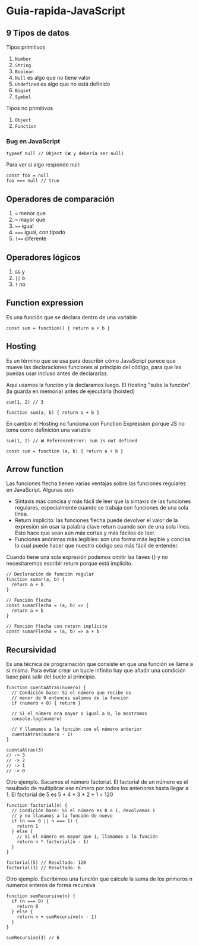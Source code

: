 # Guia-rapida-JavaScript

## 9 Tipos de datos
Tipos primitivos
1. `Number` 
2. `String` 
3. `Boolean` 
4. `Null` es algo que no tiene valor
5. `Undefined` es algo que no está definido
6. `Bigint` 
7. `Symbol` 

Tipos no primitivos
1. `Object` 
2. `Function`

### Bug en JavaScript
`typeof null // Object (❌ y debería ser null)`

Para ver si algo responde null:
```
const foo = null
foo === null // true
```

## Operadores de comparación
1. `<` menor que
2. `>` mayor que
3. `==` igual
4. `===` igual, con tipado
5. `!==` diferente

## Operadores lógicos
1. `&&` y
2. `||` o
3. `!` no

## Function expression
Es una función que se declara dentro de una variable

`const sum = function() { return a + b }`

## Hosting
Es un término que se usa para describir cómo JavaScript parece que mueve las declaraciones funciones al principio del código, para que las puedas usar incluso antes de declararlas.

Aquí usamos la función y la declaramos luego. El Hosting "sube la función" (la guarda en memoria) antes de ejecutarla (hoisted)
```
sum(1, 2) // 3

function sum(a, b) { return a + b }
```

En cambio el Hosting no funciona con Function Expression porque JS no toma como definición una variable 
```
sum(1, 2) // ❌ ReferenceError: sum is not defined

const sum = function (a, b) { return a + b }
```

## Arrow function 
Las funciones flecha tienen varias ventajas sobre las funciones regulares en JavaScript. Algunas son:
- Sintaxis más concisa y más fácil de leer que la sintaxis de las funciones regulares, especialmente cuando se trabaja con funciones de una sola línea.
- Return implícito: las funciones flecha puede devolver el valor de la expresión sin usar la palabra clave return cuando son de una sola línea. Esto hace que sean aún más cortas y más fáciles de leer.
- Funciones anónimas más legibles: son una forma más legible y concisa lo cual puede hacer que nuestro código sea más fácil de entender.

Cuando tiene una sola expresión podemos omitir las llaves {} y no necesitaremos escribir return porque está implícito.
```
// Declaración de función regular
function sumar(a, b) {
  return a + b
}

// Función flecha
const sumarFlecha = (a, b) => {
  return a + b
}

// Función flecha con return implícito
const sumarFlecha = (a, b) => a + b
```

## Recursividad
Es una técnica de programación que consiste en que una función se llame a sí misma.
Para evitar crear un bucle infinito hay que añadir una condición base para salir del bucle al principio.
```
function cuentaAtras(numero) {
  // Condición base: Si el número que recibe es
  // menor de 0 entonces salimos de la función
  if (numero < 0) { return }

  // Si el número era mayor o igual a 0, lo mostramos
  console.log(numero)

  // Y llamamos a la función con el número anterior
  cuentaAtras(numero - 1)
}

cuentaAtras(3)
// -> 3
// -> 2
// -> 1
// -> 0
```

Otro ejemplo. Sacamos el número factorial. El factorial de un número es el resultado de multiplicar ese número por todos los anteriores hasta llegar a 1.
El factorial de 5 es 5 * 4 * 3 * 2 * 1 = 120
```
function factorial(n) {
  // Condición base: Si el número es 0 o 1, devolvemos 1
  // y no llamamos a la función de nuevo
  if (n === 0 || n === 1) {
    return 1
  } else {
    // Si el número es mayor que 1, llamamos a la función
    return n * factorial(n - 1)
  }
}

factorial(5) // Resultado: 120
factorial(3) // Resultado: 6
```

Otro ejemplo. Escribimos una función que calcule la suma de los primeros n números enteros de forma recursiva
```
function sumRecursive(n) {
  if (n === 0) {
    return 0
  } else {
    return n + sumRecursive(n - 1)
  }
}

sumRecursive(3) // 6
```
